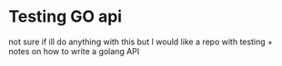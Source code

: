 # Testing GO api

not sure if ill do anything with this but I would like a repo with testing + notes on how to write a golang API